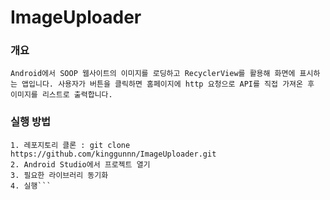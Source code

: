 # ImageUploader

### 개요
```Android에서 SOOP 웹사이트의 이미지를 로딩하고 RecyclerView를 활용해 화면에 표시하는 앱입니다. 사용자가 버튼을 클릭하면 홈페이지에 http 요청으로 API를 직접 가져온 후 이미지를 리스트로 출력합니다.```

### 실행 방법
```
1. 레포지토리 클론 : git clone https://github.com/kinggunnn/ImageUploader.git
2. Android Studio에서 프로젝트 열기
3. 필요한 라이브러리 동기화
4. 실행```
